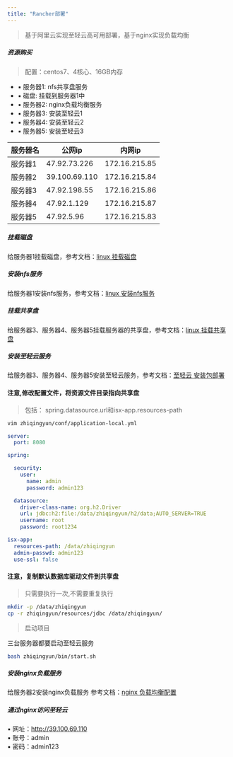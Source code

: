 ```yaml
---
title: "Rancher部署"
---
```


> 基于阿里云实现至轻云高可用部署，基于nginx实现负载均衡

##### 资源购买

> 配置：centos7、4核心、16GB内存

- ▪ 服务器1: nfs共享盘服务
- ▪ 磁盘: 挂载到服务器1中
- ▪ 服务器2: nginx负载均衡服务
- ▪ 服务器3: 安装至轻云1
- ▪ 服务器4: 安装至轻云2
- ▪ 服务器5: 安装至轻云3

| 服务器名 | 公网ip          | 内网ip          |
|------|---------------|---------------|
| 服务器1 | 47.92.73.226  | 172.16.215.85 |
| 服务器2 | 39.100.69.110 | 172.16.215.84 |
| 服务器3 | 47.92.198.55  | 172.16.215.86 |
| 服务器4 | 47.92.1.129   | 172.16.215.87 |
| 服务器5 | 47.92.5.96    | 172.16.215.83 |

##### 挂载磁盘

给服务器1挂载磁盘，参考文档：[linux 挂载磁盘](https://ispong.isxcode.com/os/linux/linux%20%E6%8C%82%E8%BD%BD%E7%A3%81%E7%9B%98/)

##### 安装nfs服务

给服务器1安装nfs服务，参考文档：[linux 安装nfs服务](https://ispong.isxcode.com/os/linux/linux%20%E5%AE%89%E8%A3%85nfs%E6%9C%8D%E5%8A%A1/) 

##### 挂载共享盘

给服务器3、服务器4、服务器5挂载服务器的共享盘，参考文档：[linux 挂载共享盘](https://ispong.isxcode.com/os/linux/linux%20%E6%8C%82%E8%BD%BD%E5%85%B1%E4%BA%AB%E7%A3%81%E7%9B%98/)

##### 安装至轻云服务

给服务器3、服务器4、服务器5安装至轻云服务，参考文档：[至轻云 安装包部署](https://zhiqingyun.isxcode.com/docs/zh/1/2)

#### 注意,修改配置文件，将资源文件目录指向共享盘

> 包括： spring.datasource.url和isx-app.resources-path

```bash
vim zhiqingyun/conf/application-local.yml
```

```yaml
server:
  port: 8080

spring:

  security:
    user:
      name: admin
      password: admin123

  datasource:
    driver-class-name: org.h2.Driver
    url: jdbc:h2:file:/data/zhiqingyun/h2/data;AUTO_SERVER=TRUE
    username: root
    password: root1234

isx-app:
  resources-path: /data/zhiqingyun
  admin-passwd: admin123
  use-ssl: false
```

#### 注意，复制默认数据库驱动文件到共享盘

> 只需要执行一次,不需要重复执行

```bash
mkdir -p /data/zhiqingyun
cp -r zhiqingyun/resources/jdbc /data/zhiqingyun/
```

> 启动项目

三台服务器都要启动至轻云服务

```bash
bash zhiqingyun/bin/start.sh
```

##### 安装nginx负载服务

给服务器2安装nginx负载服务 参考文档：[nginx 负载均衡配置](https://ispong.isxcode.com/vue/nginx/nginx%20%E8%B4%9F%E8%BD%BD%E5%9D%87%E8%A1%A1%E9%85%8D%E7%BD%AE/)

##### 通过nginx访问至轻云

▪ 网址：http://39.100.69.110 <br/>
▪ 账号：admin <br/>
▪ 密码：admin123
